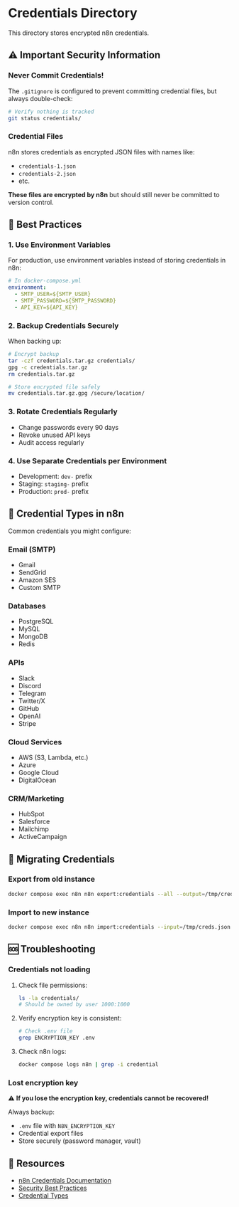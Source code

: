 # Credentials Directory

This directory stores encrypted n8n credentials. 

## ⚠️ Important Security Information

### Never Commit Credentials!

The `.gitignore` is configured to prevent committing credential files, but always double-check:

```bash
# Verify nothing is tracked
git status credentials/
```

### Credential Files

n8n stores credentials as encrypted JSON files with names like:
- `credentials-1.json`
- `credentials-2.json`
- etc.

**These files are encrypted by n8n** but should still never be committed to version control.

## 🔐 Best Practices

### 1. Use Environment Variables

For production, use environment variables instead of storing credentials in n8n:

```yaml
# In docker-compose.yml
environment:
  - SMTP_USER=${SMTP_USER}
  - SMTP_PASSWORD=${SMTP_PASSWORD}
  - API_KEY=${API_KEY}
```

### 2. Backup Credentials Securely

When backing up:
```bash
# Encrypt backup
tar -czf credentials.tar.gz credentials/
gpg -c credentials.tar.gz
rm credentials.tar.gz

# Store encrypted file safely
mv credentials.tar.gz.gpg /secure/location/
```

### 3. Rotate Credentials Regularly

- Change passwords every 90 days
- Revoke unused API keys
- Audit access regularly

### 4. Use Separate Credentials per Environment

- Development: `dev-` prefix
- Staging: `staging-` prefix  
- Production: `prod-` prefix

## 📝 Credential Types in n8n

Common credentials you might configure:

### Email (SMTP)
- Gmail
- SendGrid
- Amazon SES
- Custom SMTP

### Databases
- PostgreSQL
- MySQL
- MongoDB
- Redis

### APIs
- Slack
- Discord
- Telegram
- Twitter/X
- GitHub
- OpenAI
- Stripe

### Cloud Services
- AWS (S3, Lambda, etc.)
- Azure
- Google Cloud
- DigitalOcean

### CRM/Marketing
- HubSpot
- Salesforce
- Mailchimp
- ActiveCampaign

## 🔄 Migrating Credentials

### Export from old instance
```bash
docker compose exec n8n n8n export:credentials --all --output=/tmp/creds.json
```

### Import to new instance
```bash
docker compose exec n8n n8n import:credentials --input=/tmp/creds.json
```

## 🆘 Troubleshooting

### Credentials not loading

1. Check file permissions:
   ```bash
   ls -la credentials/
   # Should be owned by user 1000:1000
   ```

2. Verify encryption key is consistent:
   ```bash
   # Check .env file
   grep ENCRYPTION_KEY .env
   ```

3. Check n8n logs:
   ```bash
   docker compose logs n8n | grep -i credential
   ```

### Lost encryption key

⚠️ **If you lose the encryption key, credentials cannot be recovered!**

Always backup:
- `.env` file with `N8N_ENCRYPTION_KEY`
- Credential export files
- Store securely (password manager, vault)

## 📖 Resources

- [n8n Credentials Documentation](https://docs.n8n.io/credentials/)
- [Security Best Practices](https://docs.n8n.io/hosting/security/)
- [Credential Types](https://docs.n8n.io/integrations/credentials/)
